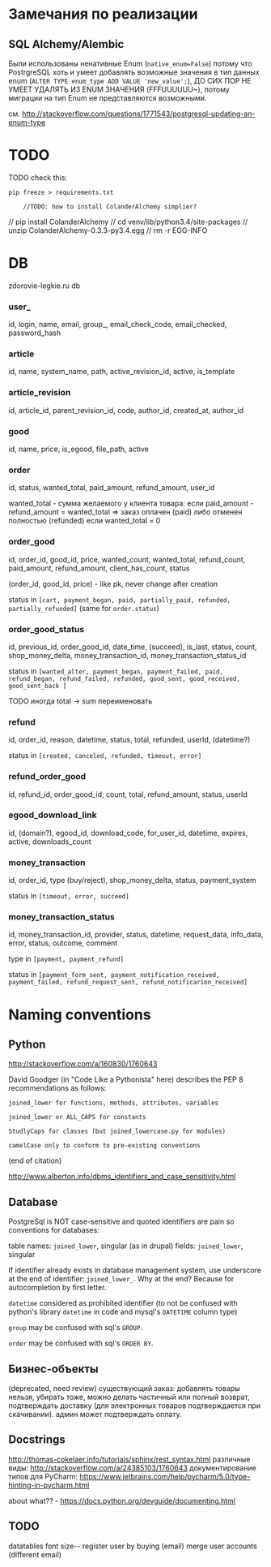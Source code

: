 Замечания по реализации
=======================

SQL Alchemy/Alembic
-------------------

Были использованы ненативные Enum (`native_enum=False`) потому что PostrgreSQL хоть и умеет добавлять возможные значения в тип данных enum (`ALTER TYPE enum_type ADD VALUE 'new_value';`), ДО СИХ ПОР НЕ УМЕЕТ УДАЛЯТЬ ИЗ ENUM ЗНАЧЕНИЯ (FFFUUUUUU~), потому миграции на тип Enum не представляются возможными.

см. http://stackoverflow.com/questions/1771543/postgresql-updating-an-enum-type

TODO
====

TODO check this:

	pip freeze > requirements.txt

        //TODO: how to install ColanderAlchemy simplier?

//	pip install ColanderAlchemy
//	cd venv/lib/python3.4/site-packages
//	unzip ColanderAlchemy-0.3.3-py3.4.egg
//	rm -r EGG-INFO

DB
===

zdorovie-legkie.ru db

### user_

id, login, name, email, group_, email_check_code, email_checked, password_hash

### article

id, name, system_name, path, active_revision_id, active, is_template

### article_revision

id, article_id, parent_revision_id, code, author_id, created_at, author_id

### good

id, name, price, is_egood, file_path, active

### order

id, status, wanted_total, paid_amount, refund_amount, user_id

wanted_total - сумма желаемого у клиента товара: если paid_amount - refund_amount = wanted_total => заказ оплачен (paid) либо отменен полностью (refunded) если wanted_total = 0

### order_good

id, order_id, good_id, price, wanted_count, wanted_total, refund_count, paid_amount, refund_amount, client_has_count, status

(order_id, good_id, price) - like pk, never change after creation

status in `[cart, payment_began, paid, partially_paid, refunded, partially_refunded]` (same for `order.status`)

### order_good_status

id, previous_id, order_good_id, date_time, (succeed), is_last, status, count, shop_money_delta, money_transaction_id, money_transaction_status_id

status in `[wanted_alter, payment_began, payment_failed, paid, refund_began, refund_failed, refunded, good_sent, good_received, good_sent_back ]`

TODO иногда total -> sum переименовать

### refund

id, order_id, reason, datetime, status, total, refunded, userId, (datetime?)

status in `[created, canceled, refunded, timeout, error]`

### refund_order_good

id, refund_id, order_good_id, count, total, refund_amount, status, userId

### egood_download_link

id, (domain?), egood_id, download_code, for_user_id, datetime, expires, active, downloads_count

### money_transaction

id, order_id, type (buy/reject), shop_money_delta, status, payment_system

status in `[timeout, error, succeed]`

### money_transaction_status

id, money_transaction_id, provider, status, datetime, request_data, info_data, error, status, outcome, comment 

type in `[payment, payment_refund]`

status in `[payment_form_sent, payment_notification_received, payment_failed, refund_request_sent, refund_notificarion_received]`

Naming conventions
==================

Python
------

http://stackoverflow.com/a/160830/1760643

David Goodger (in "Code Like a Pythonista" here) describes the PEP 8 recommendations as follows:

    joined_lower for functions, methods, attributes, variables

    joined_lower or ALL_CAPS for constants

    StudlyCaps for classes (but joined_lowercase.py for modules)

    camelCase only to conform to pre-existing conventions

(end of citation)

http://www.alberton.info/dbms_identifiers_and_case_sensitivity.html

Database
--------

PostgreSql is NOT case-sensitive and quoted identifiers are pain so conventions for databases:

table names: `joined_lower`, singular (as in drupal)
fields: `joined_lower`, singular

If identifier already exists in database management system, use underscore at the end of identifier: `joined_lower_`. Why at the end? Because for autocompletion by first letter.
 
`datetime` considered as prohibited identifier (to
 not be confused with python's library `datetime` in code and mysql's `DATETIME` column type)

`group` may be confused with sql's `GROUP`.

`order` may be confused with sql's `ORDER BY`.
 
Бизнес-объекты
--------------

(deprecated, need review) существующий заказ: добавлять товары нельзя, убирать тоже, можно делать частичный или полный возврат, подтверждать доставку (для электронных товаров подтверждается при скачивании). админ может подтверждать оплату.

Docstrings
----------

http://thomas-cokelaer.info/tutorials/sphinx/rest_syntax.html
различные виды: http://stackoverflow.com/a/24385103/1760643
документирование типов для PyCharm: https://www.jetbrains.com/help/pycharm/5.0/type-hinting-in-pycharm.html

about what?? - https://docs.python.org/devguide/documenting.html

TODO
----

datatables font size--
register user by buying (email)
merge user accounts (different email)